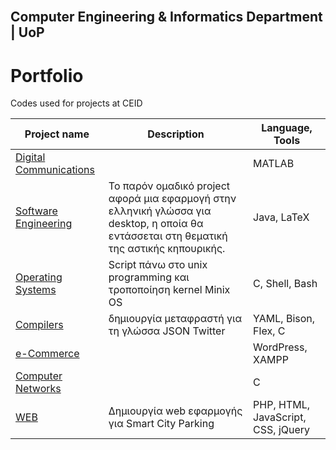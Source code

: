 <!-- PROJECT LOGO -->
<br />
<p align="center">

## Computer Engineering & Informatics Department | UoP 
  


# Portfolio
Codes used for projects at CEID

Project name | Description |Language, Tools
------------- |  ------------ |  ------------
[Digital Communications](https://github.com/sskrs/CEID_LIFE/tree/master/Digital%20Communications) || MATLAB
[Software Engineering](https://github.com/sskrs/CEID_LIFE/tree/master/SoftEngProject19-master) |Το παρόν ομαδικό project αφορά μια εφαρμογή στην ελληνική γλώσσα για desktop, η οποία θα εντάσσεται στη θεματική της αστικής κηπουρικής. |  Java, LaTeX
[Operating Systems](https://github.com/sskrs/CEID_LIFE/tree/master/OS) | Script πάνω στο unix programming και τροποποίηση kernel Minix OS |C, Shell, Βash
[Compilers](https://github.com/sskrs/CEID-Projects-/tree/master/Compilers)  | δημιουργία μεταφραστή για τη γλώσσα JSON Twitter |YAML, Bison, Flex, C
[e-Commerce](https://github.com/sskrs/CEID-Projects-/tree/master/e-Commerce) | |WordPress, XAMPP
[Computer Networks](https://github.com/sskrs/CEID-Projects-/tree/master/Computer%20Networks)||C
[WEB](https://github.com/sskrs/CEID-Projects/tree/master/WEB)|Δημιουργία web εφαρμογής για Smart City Parking|PHP, HTML, JavaScript, CSS, jQuery
</p>
